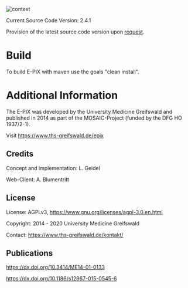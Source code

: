 ![context](https://user-images.githubusercontent.com/12081369/49164561-a4481500-f32f-11e8-9f0d-fa7a730f4b9d.png)

Current Source Code Version: 2.4.1

Provision of the latest source code version upon [request](https://ths-greifswald.de/kontakt).

# Build
To build E-PIX with maven use the goals "clean install".

# Additional Information #
The E-PIX was developed by the University Medicine Greifswald  and published in 2014 as part of the MOSAIC-Project (funded by the DFG HO 1937/2-1).

Visit https://www.ths-greifswald.de/epix

## Credits ##
Concept and implementation: L. Geidel

Web-Client: A. Blumentritt

## License ##
License: AGPLv3, https://www.gnu.org/licenses/agpl-3.0.en.html

Copyright: 2014 - 2020 University Medicine Greifswald

Contact: https://www.ths-greifswald.de/kontakt/

## Publications ##
https://dx.doi.org/10.3414/ME14-01-0133

https://dx.doi.org/10.1186/s12967-015-0545-6
